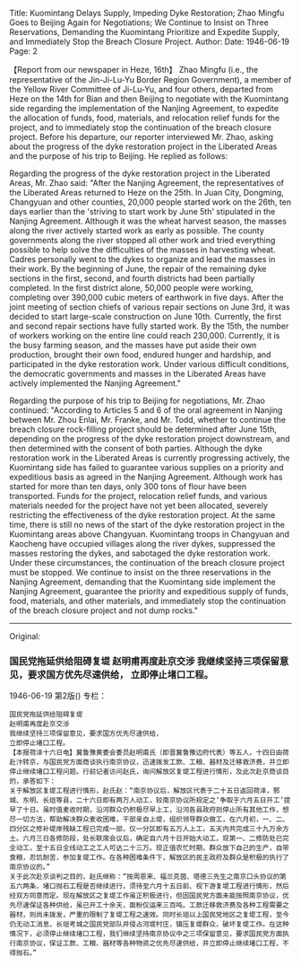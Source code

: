 Title: Kuomintang Delays Supply, Impeding Dyke Restoration; Zhao Mingfu Goes to Beijing Again for Negotiations; We Continue to Insist on Three Reservations, Demanding the Kuomintang Prioritize and Expedite Supply, and Immediately Stop the Breach Closure Project.
Author:
Date: 1946-06-19
Page: 2

【Report from our newspaper in Heze, 16th】 Zhao Mingfu (i.e., the representative of the Jin-Ji-Lu-Yu Border Region Government), a member of the Yellow River Committee of Ji-Lu-Yu, and four others, departed from Heze on the 14th for Bian and then Beijing to negotiate with the Kuomintang side regarding the implementation of the Nanjing Agreement, to expedite the allocation of funds, food, materials, and relocation relief funds for the project, and to immediately stop the continuation of the breach closure project. Before his departure, our reporter interviewed Mr. Zhao, asking about the progress of the dyke restoration project in the Liberated Areas and the purpose of his trip to Beijing. He replied as follows:

Regarding the progress of the dyke restoration project in the Liberated Areas, Mr. Zhao said: "After the Nanjing Agreement, the representatives of the Liberated Areas returned to Heze on the 25th. In Juan City, Dongming, Changyuan and other counties, 20,000 people started work on the 26th, ten days earlier than the 'striving to start work by June 5th' stipulated in the Nanjing Agreement. Although it was the wheat harvest season, the masses along the river actively started work as early as possible. The county governments along the river stopped all other work and tried everything possible to help solve the difficulties of the masses in harvesting wheat. Cadres personally went to the dykes to organize and lead the masses in their work. By the beginning of June, the repair of the remaining dyke sections in the first, second, and fourth districts had been partially completed. In the first district alone, 50,000 people were working, completing over 390,000 cubic meters of earthwork in five days. After the joint meeting of section chiefs of various repair sections on June 3rd, it was decided to start large-scale construction on June 10th. Currently, the first and second repair sections have fully started work. By the 15th, the number of workers working on the entire line could reach 230,000. Currently, it is the busy farming season, and the masses have put aside their own production, brought their own food, endured hunger and hardship, and participated in the dyke restoration work. Under various difficult conditions, the democratic governments and masses in the Liberated Areas have actively implemented the Nanjing Agreement."

Regarding the purpose of his trip to Beijing for negotiations, Mr. Zhao continued: "According to Articles 5 and 6 of the oral agreement in Nanjing between Mr. Zhou Enlai, Mr. Franke, and Mr. Todd, whether to continue the breach closure rock-filling project should be determined after June 15th, depending on the progress of the dyke restoration project downstream, and then determined with the consent of both parties. Although the dyke restoration work in the Liberated Areas is currently progressing actively, the Kuomintang side has failed to guarantee various supplies on a priority and expeditious basis as agreed in the Nanjing Agreement. Although work has started for more than ten days, only 300 tons of flour have been transported. Funds for the project, relocation relief funds, and various materials needed for the project have not yet been allocated, severely restricting the effectiveness of the dyke restoration project. At the same time, there is still no news of the start of the dyke restoration project in the Kuomintang areas above Changyuan. Kuomintang troops in Changyuan and Kaocheng have occupied villages along the river dykes, suppressed the masses restoring the dykes, and sabotaged the dyke restoration work. Under these circumstances, the continuation of the breach closure project must be stopped. We continue to insist on the three reservations in the Nanjing Agreement, demanding that the Kuomintang side implement the Nanjing Agreement, guarantee the priority and expeditious supply of funds, food, materials, and other materials, and immediately stop the continuation of the breach closure project and not dump rocks."



<hr /> 

Original: 


### 国民党拖延供给阻碍复堤  赵明甫再度赴京交涉  我继续坚持三项保留意见，要求国方优先尽速供给，  立即停止堵口工程。

1946-06-19
第2版()
专栏：

    国民党拖延供给阻碍复堤
    赵明甫再度赴京交涉
    我继续坚持三项保留意见，要求国方优先尽速供给，
    立即停止堵口工程。
    【本报荷泽十六日电】冀鲁豫黄委会委员赵明甫氏（即晋冀鲁豫边府代表）等五人，十四日由荷赴汴转京，与国民党方面商谈执行南京协议，迅速拨发工款、工粮、器材及迁移救济费，并立即停止继续堵口工程问题。行前记者访问赵氏，询问解放区复堤工程进行情形，及此次赴京商谈目的，承答如下：
    关于解放区复堤工程进行情形，赵氏赵：“南京协议后，解放区代表于二十五日返回荷泽，鄄城、东明、长垣等县，二十六日即有两万人动工，较南京协议所规定之‘争取于六月五日开工’提早了十日。虽时值麦收时期，沿河群众仍积极尽早上工，沿河各县政府则停止所有其他工作，想尽一切方法，帮助解决群众麦收困难，干部亲自上堤，组织领导群众做工，在六月初，一、二、四分区之修补堤岸残缺工程已完成一部，仅一分区即有五万人上工，五天内共完成三十九万余方土。六月三日各修防段，处长联席会议后，确定自六月十日开始大动工，现第一、二修防处已完全动工，至十五日全线动工之工人可达二十三万。现正值农忙时期，群众放下自己的生产，自带食粮，忍饥耐苦，参加复堤工作。在各种困难条件下，解放区的民主政府及群众是积极的执行了南京协议的。”
    关于此次赴京谈判之目的，赵氏继称：“按周恩来、福兰克茵、塔德三先生之南京口头协议的第五六两条，堵口抛石工程是否继续进行，须待至六月十五日前、视下游复堤工程进行情形，然后经双方同意而定。现在解放区之复堤工作虽正积极进行，但因国民党方面未能按照南京协议，优先尽速保证各种供给，虽已开工十余天，面粉仅运来三百吨。工款迁移救济费及各种工程需要之器材，则尚未拨发，严重的限制了复堤工程之速效。同时长垣以上国民党地区之复堤工程，至今仍无动工消息，长垣考城之国民党部队并侵占河堤村庄，镇压复堤群众，破坏复堤工作。在这种情况下，必须停止继续堵口工程，我们继续坚持南京协议中之三项保留意见，要求国民党方面执行南京协议，保证工款、工粮、器材等各种物资之优先尽速供给，并立即停止继续堵口工程，不得抛石。”
